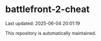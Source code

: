 # battlefront-2-cheat

Last updated: 2025-06-04 20:01:19

This repository is automatically maintained.

